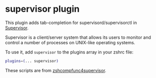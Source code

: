 # supervisor plugin

This plugin adds tab-completion for supervisord/supervisorctl in [Supervisor](http://supervisord.org/).

Supervisor is a client/server system that allows its users to monitor and control a number of processes on UNIX-like operating systems.

To use it, add `supervisor` to the plugins array in your zshrc file:

```zsh
plugins=(... supervisor)
```

These scripts are from [zshcompfunc4supervisor](https://bitbucket.org/hhatto/zshcompfunc4supervisor).
